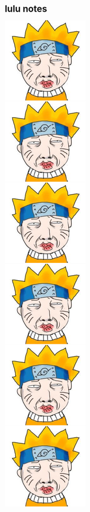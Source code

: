 lulu notes
========================
![lulu](./_resources/lulu.jpg)![lulu](./_resources/lulu.jpg)
![lulu](./_resources/lulu.jpg)![lulu](./_resources/lulu.jpg)
![lulu](./_resources/lulu.jpg)![lulu](./_resources/lulu.jpg)
